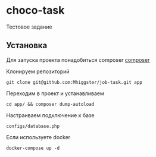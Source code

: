 # choco-task
Тестовое задание

## Установка

Для запуска проекта понадобиться composer [composer](https://getcomposer.org/)

Клонируем репозиторий

    git clone git@github.com:Mhiggster/job-task.git app

Переходим в проект и устанавливаем

    cd app/ && composer dump-autoload

Настраиваем подключение к базе

    configs/database.php
    
Если используете docker
    
    docker-compose up -d 
